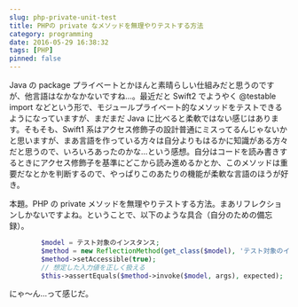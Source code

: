 ```yaml
---
slug: php-private-unit-test
title: PHPの private なメソッドを無理やりテストする方法
category: programming
date: 2016-05-29 16:38:32
tags: [PHP]
pinned: false
---
```


Java の package プライベートとかほんと素晴らしい仕組みだと思うのですが、他言語はなかなかないですね...。最近だと Swift2 でようやく @testable import などという形で、モジュールプライベート的なメソッドをテストできるようになっていますが、まだまだ Java に比べると柔軟ではない感じはあります。そもそも、Swift1 系はアクセス修飾子の設計普通にミスってるんじゃないかと思いますが、まあ言語を作っている方々は自分よりもはるかに知識がある方々だと思うので、いろいろあったのかな...という感想。自分はコードを読み書きするときにアクセス修飾子を基準にどこから読み進めるかとか、このメソッドは重要だなとかを判断するので、やっぱりこのあたりの機能が柔軟な言語のほうが好き。

本題。PHP の private メソッドを無理やりテストする方法。まあリフレクションしかないですよね。ということで、以下のような具合（自分のための備忘録）。

```php
        $model = テスト対象のインスタンス;
        $method = new ReflectionMethod(get_class($model), 'テスト対象のインスタンスメソッド名');
        $method->setAccessible(true);
        // 想定した入力値を正しく扱える
        $this->assertEquals($method->invoke($model, args), expected);
```

にゃ〜ん...って感じだ。

